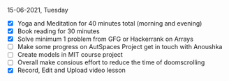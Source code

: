 15-06-2021, Tuesday

- [X] Yoga and Meditation for 40 minutes total (morning and evening)
- [X] Book reading for 30 minutes
- [X] Solve minimum 1 problem from GFG or Hackerrank on Arrays
- [ ] Make some progress on AutSpaces Project get in touch with Anoushka
- [ ] Create models in MIT course project
- [ ] Overall make consious effort to reduce the time of doomscrolling
- [X] Record, Edit and Upload video lesson
